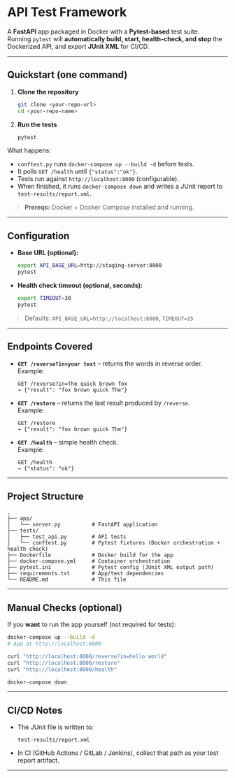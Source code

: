 # API Test Framework

A **FastAPI** app packaged in Docker with a **Pytest-based** test suite.  
Running `pytest` will **automatically build, start, health-check, and stop** the Dockerized API, and export **JUnit XML** for CI/CD.

---

## Quickstart (one command)

1. **Clone the repository**
   ```bash
   git clone <your-repo-url>
   cd <your-repo-name>
   ```

2. **Run the tests**
   ```bash
   pytest
   ```

What happens:
- `conftest.py` runs `docker-compose up --build -d` before tests.
- It polls `GET /health` until `{"status":"ok"}`.
- Tests run against `http://localhost:8000` (configurable).
- When finished, it runs `docker-compose down` and writes a JUnit report to `test-results/report.xml`.

> **Prereqs:** Docker + Docker Compose installed and running.

---

##  Configuration

- **Base URL (optional):**
  ```bash
  export API_BASE_URL=http://staging-server:8000
  pytest
  ```

- **Health check timeout (optional, seconds):**
  ```bash
  export TIMEOUT=30
  pytest
  ```

> Defaults: `API_BASE_URL=http://localhost:8000`, `TIMEOUT=15`

---

##  Endpoints Covered

- **`GET /reverse?in=your text`** – returns the words in reverse order.  
  Example:
  ```http
  GET /reverse?in=The quick brown fox
  → {"result": "fox brown quick The"}
  ```

- **`GET /restore`** – returns the last result produced by `/reverse`.  
  Example:
  ```http
  GET /restore
  → {"result": "fox brown quick The"}
  ```

- **`GET /health`** – simple health check.  
  Example:
  ```http
  GET /health
  → {"status": "ok"}
  ```

---

##  Project Structure

```
.
├── app/
│   └── server.py          # FastAPI application
├── tests/
│   ├── test_api.py        # API tests
│   └── conftest.py        # Pytest fixtures (Docker orchestration + health check)
├── Dockerfile             # Docker build for the app
├── docker-compose.yml     # Container orchestration
├── pytest.ini             # Pytest config (JUnit XML output path)
├── requirements.txt       # App/test dependencies
└── README.md              # This file
```

---

## Manual Checks (optional)

If you **want** to run the app yourself (not required for tests):

```bash
docker-compose up --build -d
# App at http://localhost:8000

curl "http://localhost:8000/reverse?in=hello world"
curl "http://localhost:8000/restore"
curl "http://localhost:8000/health"

docker-compose down
```

---

##  CI/CD Notes

- The JUnit file is written to:
  ```
  test-results/report.xml
  ```
- In CI (GitHub Actions / GitLab / Jenkins), collect that path as your test report artifact.

---


